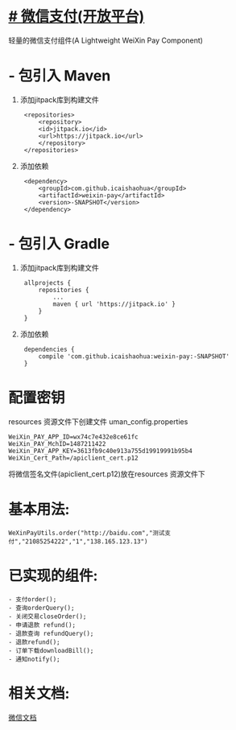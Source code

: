 # [# 微信支付(开放平台)](https://github.com/icaishaohua/weixin-pay/) #

轻量的微信支付组件(A Lightweight WeiXin Pay Component)

# - 包引入 Maven #
1. 添加jitpack库到构建文件

    	<repositories>
    		<repository>
    		<id>jitpack.io</id>
    		<url>https://jitpack.io</url>
    		</repository>
    	</repositories>
  
2. 添加依赖

    	<dependency>
    		<groupId>com.github.icaishaohua</groupId>
    		<artifactId>weixin-pay</artifactId>
    		<version>-SNAPSHOT</version>
    	</dependency>
#   - 包引入 Gradle #
 
1. 添加jitpack库到构建文件
    
    	allprojects {
    		repositories {
    			...
    			maven { url 'https://jitpack.io' }
    		}
    	}
  
2. 添加依赖
    
    	dependencies {
    		compile 'com.github.icaishaohua:weixin-pay:-SNAPSHOT'
    	}


# 配置密钥 #
resources 资源文件下创建文件 
uman_config.properties

    WeiXin_PAY_APP_ID=wx74c7e432e8ce61fc
    WeiXin_PAY_MchID=1487211422
    WeiXin_PAY_APP_KEY=3613fb9c40e913a755d19919991b95b4
    WeiXin_Cert_Path=/apiclient_cert.p12

将微信签名文件(apiclient_cert.p12)放在resources 资源文件下

# 基本用法: #

    WeXinPayUtils.order("http://baidu.com","测试支付","21085254222","1","138.165.123.13")

# 已实现的组件: #

	- 支付order();
	- 查询orderQuery();
	- 关闭交易closeOrder();
	- 申请退款 refund();
	- 退款查询 refundQuery();
	- 退款refund();
	- 订单下载downloadBill();
	- 通知notify();

# 相关文档: #
[微信文档](https://pay.weixin.qq.com/wiki/doc/api/index.html)